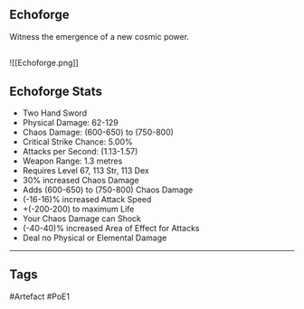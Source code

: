 ## Echoforge
Witness the emergence of a new cosmic power.
##
![[Echoforge.png]]
## Echoforge Stats
- Two Hand Sword
- Physical Damage: 62-129
- Chaos Damage: (600-650) to (750-800)
- Critical Strike Chance: 5.00%
- Attacks per Second: (1.13-1.57)
- Weapon Range: 1.3 metres
- Requires Level 67, 113 Str, 113 Dex
- 30% increased Chaos Damage
- Adds (600-650) to (750-800) Chaos Damage
- (-16-16)% increased Attack Speed
- +(-200-200) to maximum Life
- Your Chaos Damage can Shock
- (-40-40)% increased Area of Effect for Attacks
- Deal no Physical or Elemental Damage


---
## Tags
#Artefact
#PoE1